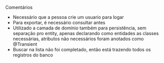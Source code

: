 Comentários

- Necessário que a pessoa crie um usuario para logar
- Para exportar, é necessário consultar antes
- Utilizado a camada de domínio também para persistência, sem separação pro entity, apenas declarando como entidades as classes necessárias, atributos não necessários foram anotados como @Transient
- Buscar na lista não foi completado, então está trazendo todos os registros do banco